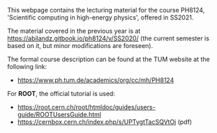 This webpage contains the lecturing material for the course PH8124, 'Scientific computing in high-energy physics', offered in SS2021.

The material covered in the previous year is at https://abilandz.gitbook.io/ph8124/v/SS2020/ (the current semester is based on it, but minor modifications are foreseen).

The formal course description can be found at the TUM website at the following link:

*  https://www.ph.tum.de/academics/org/cc/mh/PH8124

For **ROOT**, the official tutorial is used:

*  https://root.cern.ch/root/htmldoc/guides/users-guide/ROOTUsersGuide.html
*  https://cernbox.cern.ch/index.php/s/UPTygtTacSQVtOj (pdf)